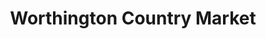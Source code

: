 ---
title: "Worthington Country Market"
url: /worthington/worthington-country-market/
shop: Supermarkt
---